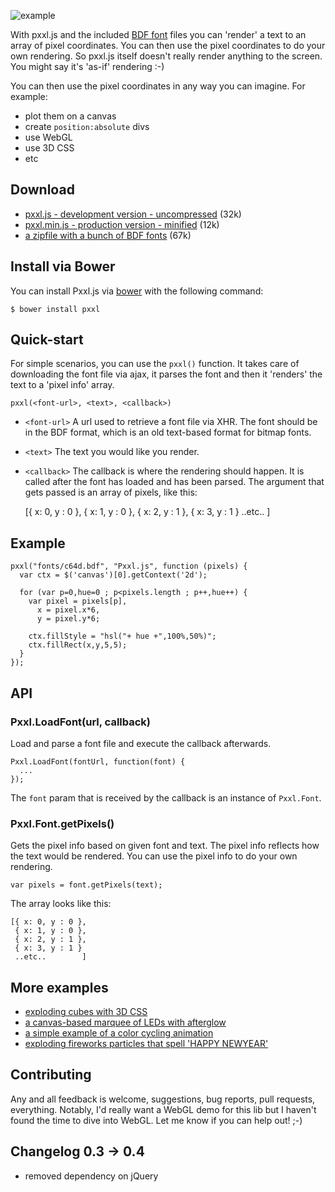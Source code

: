 ![example](http://remcoder.github.io/Pxxl.js/img/pxxl.png)

With pxxl.js and the included [BDF font](http://en.wikipedia.org/wiki/Glyph_Bitmap_Distribution_Format) files you can 'render' a text to an array of pixel coordinates. You can then use the pixel coordinates to do your own rendering.
So pxxl.js itself doesn't really render anything to the screen. You might say it's 'as-if' rendering :-)

You can then use the pixel coordinates in any way you can imagine. For example:

  - plot them on a canvas
  - create `position:absolute` divs
  - use WebGL
  - use 3D CSS
  - etc

## Download
 * [pxxl.js - development version - uncompressed](https://github.com/remcoder/Pxxl.js/blob/master/dist/pxxl.js) (32k)
 * [pxxl.min.js - production version - minified](https://github.com/remcoder/Pxxl.js/blob/master/dist/pxxl.min.js) (12k)
 * [a zipfile with a bunch of BDF fonts](http://remcoder.github.io/Pxxl.js/fonts.zip) (67k)

## Install via Bower
You can install Pxxl.js via [bower](http://bower.io/) with the following command:

	$ bower install pxxl

## Quick-start


For simple scenarios, you can use the `pxxl()` function. It takes care of downloading the font file via ajax, it parses the font and then it 'renders' the text to a 'pixel info' array.

    pxxl(<font-url>, <text>, <callback>)

* `<font-url>`
A url used to retrieve a font file via XHR. The font should be in the BDF format, which is an old text-based format for bitmap fonts.


* `<text>`
The text you would like you render.


* `<callback>`
The callback is where the rendering should happen. It is called after the font has loaded and has been parsed. The argument that gets passed is an array of pixels, like this:

	[{ x: 0, y : 0 },
	{ x: 1, y : 0 },
	{ x: 2, y : 1 },
	{ x: 3, y : 1 }
	..etc..        ]

## Example

    pxxl("fonts/c64d.bdf", "Pxxl.js", function (pixels) {
      var ctx = $('canvas')[0].getContext('2d');

      for (var p=0,hue=0 ; p<pixels.length ; p++,hue++) {
        var pixel = pixels[p],
          x = pixel.x*6,
          y = pixel.y*6;

        ctx.fillStyle = "hsl("+ hue +",100%,50%)";
        ctx.fillRect(x,y,5,5);
      }
    });

## API

### Pxxl.LoadFont(url, callback)

Load and parse a font file and execute the callback afterwards.

    Pxxl.LoadFont(fontUrl, function(font) {
      ...
    });

The `font` param that is received by the callback is an instance of `Pxxl.Font`.

### Pxxl.Font.getPixels()

Gets the pixel info based on given font and text. The pixel info reflects how the text would be rendered. You can use the pixel info to do your own rendering.

    var pixels = font.getPixels(text);

The array looks like this:

    [{ x: 0, y : 0 },
     { x: 1, y : 0 },
     { x: 2, y : 1 },
     { x: 3, y : 1 }
     ..etc..        ]


## More examples
* [exploding cubes with 3D CSS](http://remcoder.github.io/Pxxl.js/demos/css3d)
* [a canvas-based marquee of LEDs with afterglow](http://remcoder.github.io/Pxxl.js/demos/leds)
* [a simple example of a color cycling animation](http://remcoder.github.io/Pxxl.js/demos/helloworld)
* [exploding fireworks particles that spell 'HAPPY NEWYEAR'](http://remcoder.github.io/Pxxl.js/demos/fireworks)

## Contributing
Any and all feedback is welcome, suggestions, bug reports, pull requests, everything. Notably, I'd really want a WebGL demo for this lib but I haven't found the time to dive into WebGL. Let me know if you can help out! ;-)

## Changelog 0.3 -> 0.4
* removed dependency on jQuery
